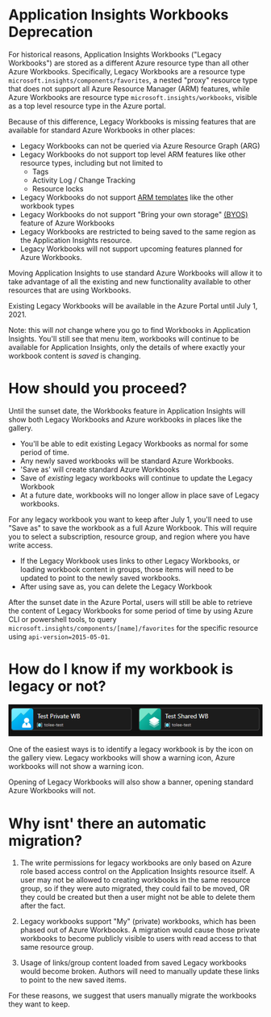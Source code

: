 # Application Insights Workbooks Deprecation
For historical reasons, Application Insights Workbooks ("Legacy Workbooks") are stored as a different Azure resource type than all other Azure Workbooks.
Specifically, Legacy Workbooks are a resource type `microsoft.insights/components/favorites`, a nested "proxy" resource type that does not support all Azure Resource Manager (ARM) features, while Azure Workbooks are resource type `microsoft.insights/workbooks`, visible as a top level resource type in the Azure portal.

Because of this difference, Legacy Workbooks is missing features that are available for standard Azure Workbooks in other places:
* Legacy Workbooks can not be queried via Azure Resource Graph (ARG)
* Legacy Workbooks do not support top level ARM features like other resource types, including but not limited to
    * Tags
    * Activity Log / Change Tracking
    * Resource locks
* Legacy Workbooks do not support [ARM templates](../Programmatically.md) like the other workbook types
* Legacy Workbooks do not support "Bring your own storage" [(BYOS)](../BYOS/BringYourOwnStorage.md) feature of Azure Workbooks
* Legacy Workbooks are restricted to being saved to the same region as the Application Insights resource.
* Legacy Workbooks will not support upcoming features planned for Azure Workbooks.

Moving Application Insights to use standard Azure Workbooks will allow it to take advantage of all the existing and new functionality available to other resources that are using Workbooks.

Existing Legacy Workbooks will be available in the Azure Portal until July 1, 2021.

Note: this will *not* change where you go to find Workbooks in Application Insights. You'll still see that menu item, workbooks will continue to be available for Application Insights, only the details of where exactly your workbook content is *saved* is changing.

# How should you proceed?

Until the sunset date, the Workbooks feature in Application Insights will show both Legacy Workbooks and Azure workbooks in places like the gallery.

* You'll be able to edit existing Legacy Workbooks as normal for some period of time.
* Any newly saved workbooks will be standard Azure Workbooks.
* 'Save as' will create standard Azure Workbooks
* Save of *existing* legacy workbooks will continue to update the Legacy Workbook
* At a future date, workbooks will no longer allow in place save of Legacy workbooks.

For any legacy workbook you want to keep after July 1, you'll need to use "Save as" to save the workbook as a full Azure Workbook. This will require you to select a subscription, resource group, and region where you have write access. 
* If the Legacy Workbook uses links to other Legacy Workbooks, or loading workbook content in groups, those items will need to be updated to point to the newly saved workbooks.
* After using save as, you can delete the Legacy Workbook

After the sunset date in the Azure Portal, users will still be able to retrieve the content of Legacy Workbooks for some period of time by using Azure CLI or powershell tools, to query `microsoft.insights/components/[name]/favorites` for the specific resource using `api-version=2015-05-01`.

# How do I know if my workbook is legacy or not?
![Legacy vs Azure Workbook](../Images/PrivateVsSharedWB.png)

One of the easiest ways is to identify a legacy workbook is by the icon on the gallery view. Legacy workbooks will show a warning icon, Azure workbooks will not show a warning icon. 

Opening of Legacy Workbooks will also show a banner, opening standard Azure Workbooks will not.

# Why isnt' there an automatic migration?

1) The write permissions for legacy workbooks are only based on Azure role based access control on the Application Insights resource itself. A user may not be allowed to creating workbooks in the same resource group, so if they were auto migrated, they could fail to be moved, OR they could be created but then a user might not be able to delete them after the fact.

2) Legacy workbooks support "My" (private) workbooks, which has been phased out of Azure Workbooks. A migration would cause those private  workbooks to become publicly visible to users with read access to that same resource group.

3) Usage of links/group content loaded from saved Legacy workbooks would become broken.  Authors will need to manually update these links to point to the new saved items.

For these reasons, we suggest that users manually migrate the workbooks they want to keep.